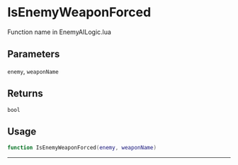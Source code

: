 # IsEnemyWeaponForced
Function name in EnemyAILogic.lua
## Parameters
`enemy`, `weaponName`
## Returns
`bool`
## Usage
```lua
function IsEnemyWeaponForced(enemy, weaponName)
```
---
